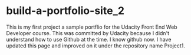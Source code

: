 # build-a-portfolio-site_2
This is my first project a sample portflio for the Udacity Front End Web Developer course. 
This was committed by Udacity because I didn't understand how to use Github at the time. I know github now. 
I have updated this page and improved on it under the repository name Project1.
